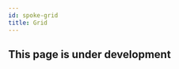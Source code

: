 ```yaml
---
id: spoke-grid
title: Grid
---
```

## This page is under development
<!-- 
In placement mode, objects can be placed on top of other objects or the grid . When building vertically it can be useful to change the grid height 
== increase grid height
-= decrease grid height -->